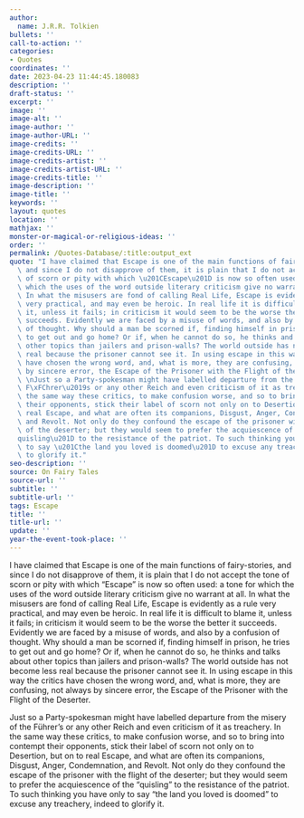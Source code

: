 ```yaml
---
author:
  name: J.R.R. Tolkien
bullets: ''
call-to-action: ''
categories:
- Quotes
coordinates: ''
date: 2023-04-23 11:44:45.180083
description: ''
draft-status: ''
excerpt: ''
image: ''
image-alt: ''
image-author: ''
image-author-URL: ''
image-credits: ''
image-credits-URL: ''
image-credits-artist: ''
image-credits-artist-URL: ''
image-credits-title: ''
image-description: ''
image-title: ''
keywords: ''
layout: quotes
location: ''
mathjax: ''
monster-or-magical-or-religious-ideas: ''
order: ''
permalink: /Quotes-Database/:title:output_ext
quote: "I have claimed that Escape is one of the main functions of fairy-stories,\
  \ and since I do not disapprove of them, it is plain that I do not accept the tone\
  \ of scorn or pity with which \u201CEscape\u201D is now so often used: a tone for\
  \ which the uses of the word outside literary criticism give no warrant at all.\
  \ In what the misusers are fond of calling Real Life, Escape is evidently as a rule\
  \ very practical, and may even be heroic. In real life it is difficult to blame\
  \ it, unless it fails; in criticism it would seem to be the worse the better it\
  \ succeeds. Evidently we are faced by a misuse of words, and also by a confusion\
  \ of thought. Why should a man be scorned if, finding himself in prison, he tries\
  \ to get out and go home? Or if, when he cannot do so, he thinks and talks about\
  \ other topics than jailers and prison-walls? The world outside has not become less\
  \ real because the prisoner cannot see it. In using escape in this way the critics\
  \ have chosen the wrong word, and, what is more, they are confusing, not always\
  \ by sincere error, the Escape of the Prisoner with the Flight of the Deserter.\n\
  \ \nJust so a Party-spokesman might have labelled departure from the misery of the\
  \ F\xFChrer\u2019s or any other Reich and even criticism of it as treachery. In\
  \ the same way these critics, to make confusion worse, and so to bring into contempt\
  \ their opponents, stick their label of scorn not only on to Desertion, but on to\
  \ real Escape, and what are often its companions, Disgust, Anger, Condemnation,\
  \ and Revolt. Not only do they confound the escape of the prisoner with the flight\
  \ of the deserter; but they would seem to prefer the acquiescence of the \u201C\
  quisling\u201D to the resistance of the patriot. To such thinking you have only\
  \ to say \u201Cthe land you loved is doomed\u201D to excuse any treachery, indeed\
  \ to glorify it."
seo-description: ''
source: On Fairy Tales
source-url: ''
subtitle: ''
subtitle-url: ''
tags: Escape
title: ''
title-url: ''
update: ''
year-the-event-took-place: ''
---
```

I have claimed that Escape is one of the main functions of fairy-stories,  and since I do not disapprove of them, it is plain that I do not accept the tone of scorn or pity with which “Escape” is now so often used: a tone for which the uses of the word outside literary criticism give no warrant at all. In what the  misusers are fond of calling Real Life, Escape is evidently as a rule very practical, and may even be heroic. In real life it is difficult to blame it, unless it fails; in criticism it would seem to be the worse the better it succeeds. Evidently we are faced by a misuse of words, and also by a confusion of thought. Why should a man be scorned if, finding himself in prison, he tries to get out and go home?  Or if, when he cannot do so, he thinks and talks about other topics than jailers  and prison-walls? The world outside has not become less real because the prisoner cannot see it. In using escape in this way the critics have chosen the wrong word, and, what is more, they are confusing, not always by sincere error, the Escape of the Prisoner with the Flight of the Deserter.

Just so a Party-spokesman might have labelled departure from the misery of the Führer’s or any other Reich and even criticism of it as treachery. In the same way these critics, to make confusion worse, and so to bring into contempt their opponents, stick their label of scorn not only on to Desertion, but on to real Escape, and what are often its  companions, Disgust, Anger, Condemnation, and Revolt. Not only do they confound the escape of the prisoner with the flight of the deserter; but they would seem to prefer the acquiescence of the “quisling” to the resistance of the patriot. To such thinking you have only to say “the land you loved is doomed” to excuse any treachery, indeed to glorify it.